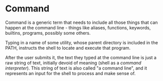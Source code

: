 # Command

Command is a generic term that needs to include all those things that can happen at the command line - things like aliases, functions, keywords, builtins, programs, possibly some others.

Typing in a name of some utility, whose parent directory is included in the PATH, instructs the shell to locate and execute that program. 

After the user submits it, the text they typed at the command line is just a raw string of text, initially devoid of meaning (shell as a *command interpreter*). This string of text is also called "a command line", and it represents an input for the shell to process and make sense of. 
